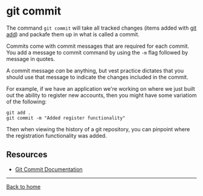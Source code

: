 # git commit

The command `git commit` will take all tracked changes (items added with [git add](./Add.md)) and packafe them up in what is called a commit.

Commits come with commit messages that are required for each commit. You add a message to commit command by using the `-m` flag followed by message in quotes.

A commit message _can_ be anything, but vest practice dictates that you should use that message to indicate the changes included in the commit.

For example, if we have an application we're working on where we just built out the ability to register new accounts, then you might have some variatiom of the following:
```
git add .
git commit -m "Added register functionality"
```

Then when viewing the history of a git repository, you can pinpoint where the registration functionality was added.

## Resources

- [Git Commit Documentation](https://git-scm.com/docs/git-commit )
---
[Back to home](.../README.md)